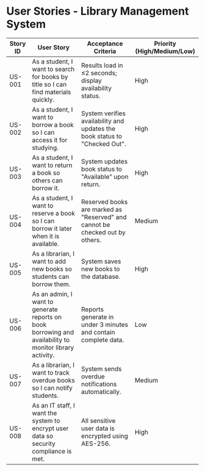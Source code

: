 # User Stories - Library Management System

| Story ID | User Story                                                                                              | Acceptance Criteria                                                          | Priority (High/Medium/Low) |
|----------|---------------------------------------------------------------------------------------------------------|------------------------------------------------------------------------------|----------------------------|
| US-001   | As a student, I want to search for books by title so I can find materials quickly.                      | Results load in ≤2 seconds; display availability status.                     | High                       |
| US-002   | As a student, I want to borrow a book so I can access it for studying.                                  | System verifies availability and updates the book status to "Checked Out".   | High                       |
| US-003   | As a student, I want to return a book so others can borrow it.                                          | System updates book status to "Available" upon return.                       | High                       |
| US-004   | As a student, I want to reserve a book so I can borrow it later when it is available.                   | Reserved books are marked as "Reserved" and cannot be checked out by others. | Medium                     |
| US-005   | As a librarian, I want to add new books so students can borrow them.                                    | System saves new books to the database.                                      | High                       |
| US-006   | As an admin, I want to generate reports on book borrowing and availability to monitor library activity. | Reports generate in under 3 minutes and contain complete data.               | Low                        |
| US-007   | As a librarian, I want to track overdue books so I can notify students.                                 | System sends overdue notifications automatically.                            | Medium                     |
| US-008   | As an IT staff, I want the system to encrypt user data so security compliance is met.                   | All sensitive user data is encrypted using AES-256.                          | High                       |
